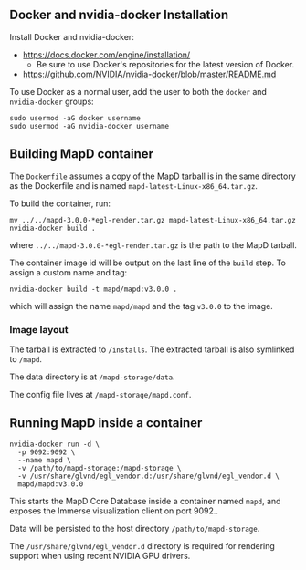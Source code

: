 ## Docker and nvidia-docker Installation

Install Docker and nvidia-docker:
- https://docs.docker.com/engine/installation/
  - Be sure to use Docker's repositories for the latest version of Docker.
- https://github.com/NVIDIA/nvidia-docker/blob/master/README.md

To use Docker as a normal user, add the user to both the `docker` and `nvidia-docker` groups:

    sudo usermod -aG docker username
    sudo usermod -aG nvidia-docker username

## Building MapD container

The `Dockerfile` assumes a copy of the MapD tarball is in the same directory as the Dockerfile and is named `mapd-latest-Linux-x86_64.tar.gz`.

To build the container, run:

    mv ../../mapd-3.0.0-*egl-render.tar.gz mapd-latest-Linux-x86_64.tar.gz
    nvidia-docker build .

where `../../mapd-3.0.0-*egl-render.tar.gz` is the path to the MapD tarball.

The container image id will be output on the last line of the `build` step. To assign a custom name and tag:

    nvidia-docker build -t mapd/mapd:v3.0.0 .

which will assign the name `mapd/mapd` and the tag `v3.0.0` to the image.

### Image layout

The tarball is extracted to `/installs`. The extracted tarball is also symlinked to `/mapd`.

The data directory is at `/mapd-storage/data`.

The config file lives at `/mapd-storage/mapd.conf`.

## Running MapD inside a container

    nvidia-docker run -d \
      -p 9092:9092 \
      --name mapd \
      -v /path/to/mapd-storage:/mapd-storage \
      -v /usr/share/glvnd/egl_vendor.d:/usr/share/glvnd/egl_vendor.d \
      mapd/mapd:v3.0.0

This starts the MapD Core Database inside a container named `mapd`, and exposes the Immerse visualization client on port 9092..

Data will be persisted to the host directory `/path/to/mapd-storage`.

The `/usr/share/glvnd/egl_vendor.d` directory is required for rendering support when using recent NVIDIA GPU drivers.
